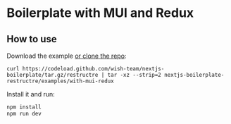 # Boilerplate with MUI and Redux

## How to use

Download the example [or clone the repo](https://github.com/wish-team/nextjs-boilerplate):

```
curl https://codeload.github.com/wish-team/nextjs-boilerplate/tar.gz/restructre | tar -xz --strip=2 nextjs-boilerplate-restructre/examples/with-mui-redux
```

Install it and run:

```sh
npm install
npm run dev
```

